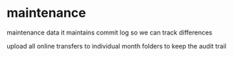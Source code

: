 # maintenance
maintenance data
it maintains commit log so we can track differences 

upload all online transfers to individual month folders to keep the audit trail

